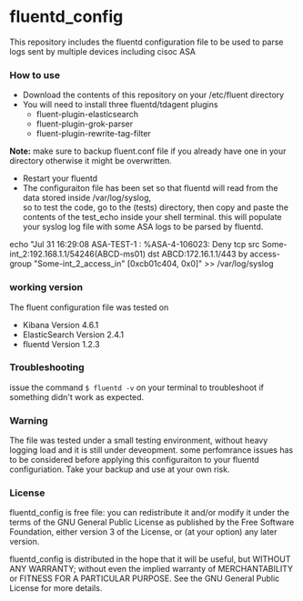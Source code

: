# fluentd_config
This repository includes the fluentd configuration file to be used to parse logs sent by multiple devices including cisoc ASA


### How to use
- Download the contents of this repository on your /etc/fluent directory
- You will need to install three fluentd/tdagent plugins
    - fluent-plugin-elasticsearch 
    - fluent-plugin-grok-parser 
    - fluent-plugin-rewrite-tag-filter 


**Note:**
make sure to backup fluent.conf file if you already have one in your directory otherwise it might be overwritten.

- Restart your fluentd 
- The configuraiton file has been set so that fluentd will read from the data stored inside /var/log/syslog,<br> so to test the code, go to the (tests) directory, then copy and paste the contents of the test_echo inside your shell terminal. this will populate your syslog log file with some ASA logs to be parsed by fluentd.

echo \"Jul 31 16:29:08 ASA-TEST-1 : %ASA-4-106023: Deny tcp src Some-int_2:192.168.1.1/54246(ABCD-ms01) dst ABCD:172.16.1.1/443 by access-group \"Some-int_2_access_in\" [0xcb01c404, 0x0]\" >> /var/log/syslog


### working version
The fluent configuration file was tested on 
- Kibana Version 	4.6.1
- ElasticSearch Version 2.4.1
- fluentd Version 1.2.3

### Troubleshooting
issue the command ```$ fluentd -v``` on your terminal 
to troubleshoot if something didn't work as expected.

### Warning
The file was tested under a small testing environment,
without heavy logging load and it is still under deveopment.
some perfomrance issues has to be considered before applying 
this configuraiton to your fluentd configuriation.
Take your backup and use at your own risk.

### License
fluentd_config is free file: you can redistribute it and/or modify it under the terms of the GNU General Public License as published by the Free Software Foundation, either version 3 of the License, or (at your option) any later version.

fluentd_config is distributed in the hope that it will be useful, but WITHOUT ANY WARRANTY; without even the implied warranty of MERCHANTABILITY or FITNESS FOR A PARTICULAR PURPOSE. See the GNU General Public License for more details.
